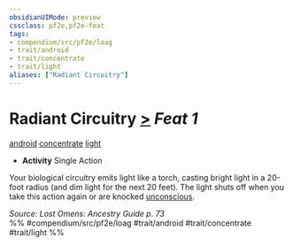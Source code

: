 ```yaml
---
obsidianUIMode: preview
cssclass: pf2e,pf2e-feat
tags:
- compendium/src/pf2e/loag
- trait/android
- trait/concentrate
- trait/light
aliases: ["Radiant Circuitry"]
---
```

# Radiant Circuitry  [>](rules/core-rulebook/chapter-9-playing-the-game.md#Actions "Single Action") *Feat 1*  
[android](rules/traits/android-loag.md "Android Ancestry & Heritage Trait")  [concentrate](rules/traits/concentrate.md "Concentrate Action & Ability Trait")  [light](rules/traits/light.md "Light Effect Trait")  

- **Activity** Single Action

Your biological circuitry emits light like a torch, casting bright light in a 20-foot radius (and dim light for the next 20 feet). The light shuts off when you take this action again or are knocked [unconscious](rules/conditions.md#Unconscious).

*Source: Lost Omens: Ancestry Guide p. 73*  
%% #compendium/src/pf2e/loag #trait/android #trait/concentrate #trait/light %%